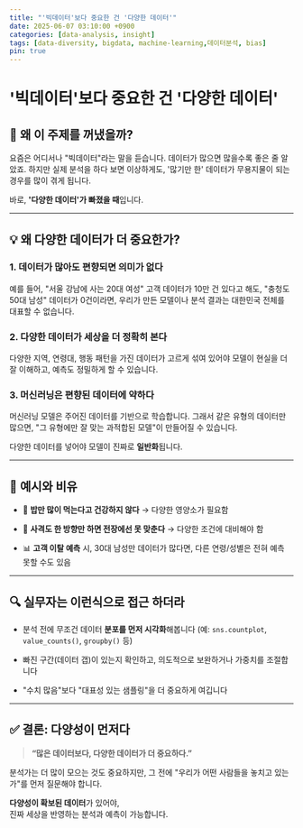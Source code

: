 ```yaml
---
title: "'빅데이터'보다 중요한 건 '다양한 데이터'"
date: 2025-06-07 03:10:00 +0900
categories: [data-analysis, insight] 
tags: [data-diversity, bigdata, machine-learning,데이터분석, bias] 
pin: true
---
```


# '빅데이터'보다 중요한 건 '다양한 데이터'
## 🧐 왜 이 주제를 꺼냈을까?

요즘은 어디서나 "빅데이터"라는 말을 듣습니다.  데이터가 많으면 많을수록 좋은 줄 알았죠.   하지만 실제 분석을 하다 보면 이상하게도, '많기만 한' 데이터가 무용지물이 되는 경우를 많이 겪게 됩니다.

바로, **'다양한 데이터'가 빠졌을 때**입니다.

----------

## 💡 왜 다양한 데이터가 더 중요한가?

### 1. 데이터가 많아도 편향되면 의미가 없다

예를 들어, "서울 강남에 사는 20대 여성" 고객 데이터가 10만 건 있다고 해도, "충청도 50대 남성" 데이터가 0건이라면, 우리가 만든 모델이나 분석 결과는 대한민국 전체를 대표할 수 없습니다.

### 2. 다양한 데이터가 세상을 더 정확히 본다

다양한 지역, 연령대, 행동 패턴을 가진 데이터가 고르게 섞여 있어야 모델이 현실을 더 잘 이해하고, 예측도 정밀하게 할 수 있습니다.

### 3. 머신러닝은 편향된 데이터에 약하다

머신러닝 모델은 주어진 데이터를 기반으로 학습합니다. 그래서 같은 유형의 데이터만 많으면, "그 유형에만 잘 맞는 과적합된 모델"이 만들어질 수 있습니다.

다양한 데이터를 넣어야 모델이 진짜로 **일반화**됩니다.

----------

## 🎯 예시와 비유

-   🍚 **밥만 많이 먹는다고 건강하지 않다** → 다양한 영양소가 필요함
    
-   🎯 **사격도 한 방향만 하면 전장에선 못 맞춘다** → 다양한 조건에 대비해야 함
    
-   📊 **고객 이탈 예측** 시, 30대 남성만 데이터가 많다면, 다른 연령/성별은 전혀 예측 못할 수도 있음
    

----------

## 🔍 실무자는 이런식으로 접근 하더라

-   분석 전에 무조건 데이터 **분포를 먼저 시각화**해봅니다 (예: `sns.countplot`, `value_counts()`, `groupby()` 등)
    
-   빠진 구간(데이터 갭)이 있는지 확인하고, 의도적으로 보완하거나 가중치를 조절합니다
    
-   "수치 많음"보다 "대표성 있는 샘플링"을 더 중요하게 여깁니다
    

----------

## ✅ 결론: 다양성이 먼저다

> **“많은 데이터보다, 다양한 데이터가 더 중요하다.”**

분석가는 더 많이 모으는 것도 중요하지만, 그 전에 "우리가 어떤 사람들을 놓치고 있는가"를 먼저 질문해야 합니다.

**다양성이 확보된 데이터**가 있어야,  
진짜 세상을 반영하는 분석과 예측이 가능합니다.
